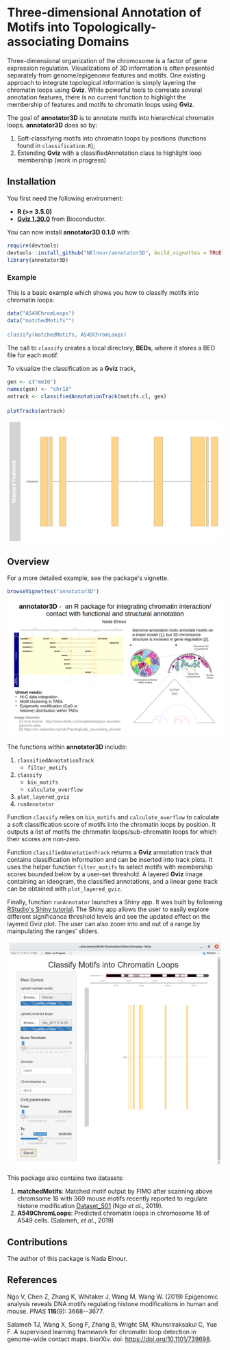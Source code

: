 # Three-dimensional Annotation of Motifs into Topologically-associating Domains

<!-- badges: start -->
<!-- badges: end -->

Three-dimensional organization of the chromosome is a factor of gene expression regulation. Visualizations of 3D information is often presented separately from genome/epigenome features and motifs. One existing approach to integrate topological information is simply layering the chromatin loops using **Gviz**. While powerful tools to correlate several annotation features, there is no current function to highlight the membership of features and motifs to chromatin loops using **Gviz**.

The goal of **annotator3D** is to annotate motifs into hierarchical chromatin loops. **annotator3D** does so by:
1. Soft-classifying motifs into chromatin loops by positions (functions found in `classification.R`);
2. Extending **Gviz** with a classifiedAnnotation class to highlight loop membership (work in progress)

## Installation

You first need the following environment:
* **R (>= 3.5.0)**
* [**Gviz 1.30.0**](https://bioconductor.org/packages/release/bioc/html/Gviz.html) from Bioconductor.

You can now install **annotator3D 0.1.0** with:

``` r
require(devtools)
devtools::install_github("NElnour/annotator3D", build_vignettes = TRUE)
library(annotator3D)
```


### Example

This is a basic example which shows you how to classify motifs into chromatin loops:

``` r
data("A549ChromLoops")
data("matchedMotifs"")

classify(matchedMotifs, A549ChromLoops)
```
The call to `classify` creates a local directory, **BEDs**, where it stores a BED file for each motif.

To visualize the classification as a **Gviz** track,

``` r
gen <- c("mm10")
names(gen) <- "chr18"
antrack <- classifiedAnnotationTrack(motifs.cl, gen)

plotTracks(antrack)
```
![](./inst/extdata/classified_motifs.png)

## Overview
For a more detailed example, see the package's vignette.

```r
browseVignettes("annotator3D")
```
![](./inst/extdata/Elnour_N_A1.png)

The functions within **annotator3D** include:
1. `classifiedAnnotationTrack`
    * `filter_motifs`
2. `classify`
    * `bin_motifs`
    * `calculate_overflow`
3. `plot_layered_gviz`
4. `runAnnotator`
    
Function `classify` relies on `bin_motifs` and `calculate_overflow` to calculate a soft classification score of motifs into the chromatin loops by position. It outputs a list of motifs the chromatin loops/sub-chromatin loops for which their scores are non-zero.

Function `classifiedAnnotationTrack` returns a **Gviz** annotation track that contains classification information and can be inserted into track plots. It uses the helper function `filter_motifs` to select motifs with membership scores bounded below by a user-set threshold. A layered **Gviz** image containing an ideogram, the classified annotations, and a linear gene track can be obtained with 
`plot_layered_gviz`.

Finally, function `runAnnotator` launches a Shiny app. It was built by following [RStudio's Shiny tutorial](https://shiny.rstudio.com/tutorial/). The Shiny app allows the user to easily explore different significance threshold levels and see the updated effect on the layered Gviz plot. The user can also zoom into and out of a range by mainpulating the ranges' sliders.

![](./inst/extdata/gui_shiny.png)

This package also contains two datasets:
1. **matchedMotifs**: Matched motif output by FIMO after scanning above chromsome 18 with 369 mouse motifs recently reported to regulate histone modification [Dataset_S01](https://www.pnas.org/content/116/9/3668/tab-figures-data) (Ngo *et al.*, 2019).
2. **A549ChromLoops**: Predicted chromatin loops in chromosome 18 of A549 cells. (Salameh, *et al.*, 2019)

## Contributions
The author of this package is Nada Elnour. 

## References

Ngo V, Chen Z, Zhang K, Whitaker J, Wang M, Wang W. (2019) Epigenomic analysis reveals DNA motifs regulating histone modifications in human and mouse. *PNAS* **116**(9): 3668--3677.

Salameh TJ,  Wang X, Song F, Zhang B, Wright SM, Khunsriraksakul C, Yue F. A supervised learning framework for chromatin loop detection in genome-wide contact maps. biorXiv. doi: https://doi.org/10.1101/739698.
